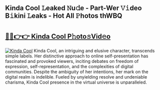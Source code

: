 ## Kinda Cool 𝙻eaked 𝙽u𝚍e - Part-Wer 𝚅𝚒deo B𝚒kini 𝙻eaks - Hot All 𝙿hotos thWBQ

# <h2><a href="http://ld1cjul.urlbe.top/?page=Kinda+Cool">🔗🔗👉👉 Kinda Cool P𝚑oto𝚜Vid𝚎o</a></h2>

[![Kinda Cool](https://i.imgur.com/eBuTRDB.gif)](http://ld1cjul.urlbe.top/?page=Kinda+Cool)
Kinda Cool, an intriguing and elusive character, transcends simple labels. Her distinctive approach to online self-presentation has fascinated and provoked viewers, inciting debates on freedom of expression, self-representation, and the complexities of digital communities. Despite the ambiguity of her intentions, her mark on the digital realm is indelible. Fueled by unyielding resolve and undeniable charisma, Kinda Cool presence in the virtual universe is unparalleled.

